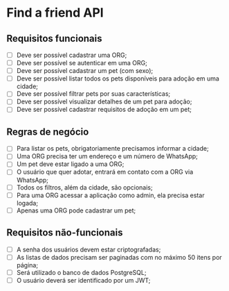 # Find a friend API

## Requisitos funcionais
- [ ] Deve ser possível cadastrar uma ORG;
- [ ] Deve ser possível se autenticar em uma ORG;
- [ ] Deve ser possível cadastrar um pet (com sexo);
- [ ] Deve ser possível listar todos os pets disponíveis para adoção em uma cidade;
- [ ] Deve ser possível filtrar pets por suas características;
- [ ] Deve ser possível visualizar detalhes de um pet para adoção;
- [ ] Deve ser possível cadastrar requisitos de adoção em um pet;

## Regras de negócio
- [ ] Para listar os pets, obrigatoriamente precisamos informar a cidade;
- [ ] Uma ORG precisa ter um endereço e um número de WhatsApp;
- [ ] Um pet deve estar ligado a uma ORG;
- [ ] O usuário que quer adotar, entrará em contato com a ORG via WhatsApp;
- [ ] Todos os filtros, além da cidade, são opcionais;
- [ ] Para uma ORG acessar a aplicação como admin, ela precisa estar logada;
- [ ] Apenas uma ORG pode cadastrar um pet;

## Requisitos não-funcionais
- [ ] A senha dos usuários devem estar criptografadas;
- [ ] As listas de dados precisam ser paginadas com no máximo 50 itens por página;
- [ ] Será utilizado o banco de dados PostgreSQL;
- [ ] O usuário deverá ser identificado por um JWT;
